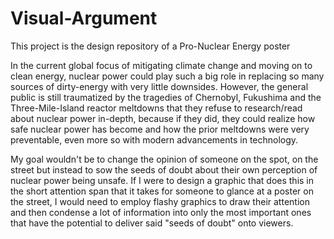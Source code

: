 # Visual-Argument

This project is the design repository of a Pro-Nuclear Energy poster

In the current global focus of mitigating climate change and moving on to clean energy, nuclear power could play such a big role in replacing so many sources of dirty-energy with very little downsides. However, the general public is still traumatized by the tragedies of Chernobyl, Fukushima and the Three-Mile-Island reactor meltdowns that they refuse to research/read about nuclear power in-depth, because if they did, they could realize how safe nuclear power has become and how the prior meltdowns were very preventable, even more so with modern advancements in technology.

My goal wouldn't be to change the opinion of someone on the spot, on the street but instead to sow the seeds of doubt about their own perception of nuclear power being unsafe. If I were to design a graphic that does this in the short attention span that it takes for someone to glance at a poster on the street, I would need to employ flashy graphics to draw their attention and then condense a lot of information into only the most important ones that have the potential to deliver said "seeds of doubt" onto viewers.
